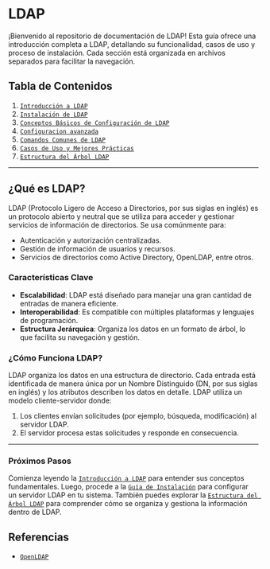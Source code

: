 # LDAP

¡Bienvenido al repositorio de documentación de LDAP! Esta guía ofrece una introducción completa a LDAP, detallando su funcionalidad, casos de uso y proceso de instalación. Cada sección está organizada en archivos separados para facilitar la navegación.

## Tabla de Contenidos

1. [`Introducción a LDAP`](/doc/introduccion.md)
2. [`Instalación de LDAP`](/doc/instalacion.md)
3. [`Conceptos Básicos de Configuración de LDAP`](/doc/configuracion.md)
4. [`Configuracion avanzada`](/doc/configuracion_avanzada.md)
5. [`Comandos Comunes de LDAP`](/doc/comandos.md)
6. [`Casos de Uso y Mejores Prácticas`](/doc/casos_de_uso.md)
7. [`Estructura del Árbol LDAP`](/doc/arbol_ldap.md)

---

## ¿Qué es LDAP?

LDAP (Protocolo Ligero de Acceso a Directorios, por sus siglas en inglés) es un protocolo abierto y neutral que se utiliza para acceder y gestionar servicios de información de directorios. Se usa comúnmente para:

- Autenticación y autorización centralizadas.
- Gestión de información de usuarios y recursos.
- Servicios de directorios como Active Directory, OpenLDAP, entre otros.

### Características Clave
- **Escalabilidad**: LDAP está diseñado para manejar una gran cantidad de entradas de manera eficiente.
- **Interoperabilidad**: Es compatible con múltiples plataformas y lenguajes de programación.
- **Estructura Jerárquica**: Organiza los datos en un formato de árbol, lo que facilita su navegación y gestión.

### ¿Cómo Funciona LDAP?
LDAP organiza los datos en una estructura de directorio. Cada entrada está identificada de manera única por un Nombre Distinguido (DN, por sus siglas en inglés) y los atributos describen los datos en detalle. LDAP utiliza un modelo cliente-servidor donde:

1. Los clientes envían solicitudes (por ejemplo, búsqueda, modificación) al servidor LDAP.
2. El servidor procesa estas solicitudes y responde en consecuencia.

---

### Próximos Pasos

Comienza leyendo la [`Introducción a LDAP`](/doc/introduccion.md) para entender sus conceptos fundamentales. Luego, procede a la [`Guía de Instalación`](/doc/instalacion.md) para configurar un servidor LDAP en tu sistema. También puedes explorar la [`Estructura del Árbol LDAP`](/doc/arbol_ldap.md) para comprender cómo se organiza y gestiona la información dentro de LDAP.

## Referencias
- [`OpenLDAP`](https://www.openldap.org/doc/)
